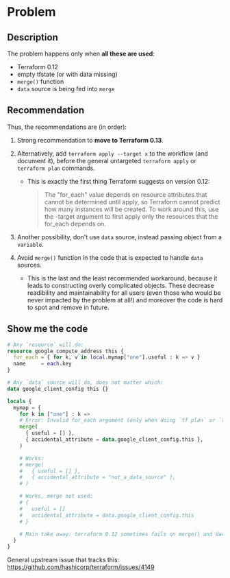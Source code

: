 # Problem

## Description

The problem happens only when **all these are used**:

- Terraform 0.12
- empty tfstate (or with data missing)
- `merge()` function
- `data` source is being fed into `merge`

## Recommendation

Thus, the recommendations are (in order):

1. Strong recommendation to **move to Terraform 0.13**.
1. Alternatively, add `terraform apply --target x` to the workflow (and document it), before the general untargeted `terraform apply` or `terraform plan` commands.
    - This is exactly the first thing Terraform suggests on version 0.12:
      > The "for_each" value depends on resource attributes that cannot be determined
      > until apply, so Terraform cannot predict how many instances will be created.
      > To work around this, use the -target argument to first apply only the
      > resources that the for_each depends on.

1. Another possibility, don't use `data` source, instead passing object from a `variable`.
1. Avoid `merge()` function in the code that is expected to handle `data` sources.
    - This is the last and the least recommended workaround, because
      it leads to constructing overly complicated objects. These decrease readibility and maintainability for all users (even those who would be never impacted by the problem at all!) and moreover the code is hard to spot and remove in future.

## Show me the code

```terraform
# Any `resource` will do:
resource google_compute_address this {
  for_each = { for k, v in local.mymap["one"].useful : k => v }
  name     = each.key
}

# Any `data` source will do, does not matter which:
data google_client_config this {}

locals {
  mymap = {
    for k in ["one"] : k =>
    # Error: Invalid for_each argument (only when doing `tf plan` or `tf destroy` on an empty state)
    merge(
      { useful = [] },
      { accidental_attribute = data.google_client_config.this },
    )

    # Works:
    # merge(
    #   { useful = [] },
    #   { accidental_attribute = "not_a_data_source" },
    # )

    # Works, merge not used:
    # {
    #   useful = []
    #   accidental_attribute = data.google_client_config.this
    # }

    # Main take away: terraform 0.12 sometimes fails on merge() and data.* combined. Do not blame flatten() or lookup() functions.
  }
}
```

General upstream issue that tracks this: https://github.com/hashicorp/terraform/issues/4149